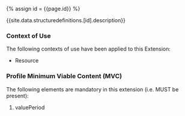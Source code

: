 
{% assign id = {{page.id}} %}

{{site.data.structuredefinitions.[id].description}}

### Context of Use ###
The following contexts of use have been applied to this Extension:

- Resource

### Profile Minimum Viable Content (MVC) ###

The following elements are mandatory in this extension (i.e. MUST be present):

1.	valuePeriod